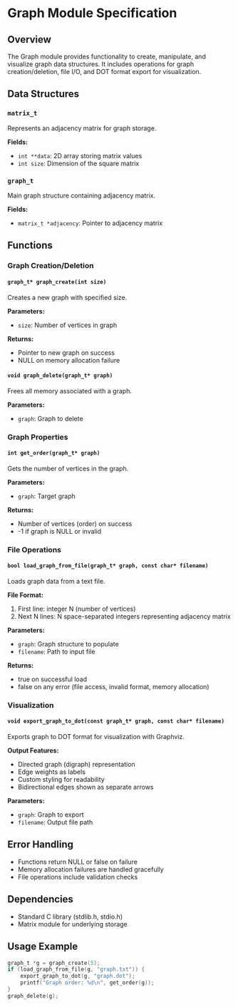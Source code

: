# Graph Module Specification

## Overview
The Graph module provides functionality to create, manipulate, and visualize graph data structures. It includes operations for graph creation/deletion, file I/O, and DOT format export for visualization.

## Data Structures

### `matrix_t`
Represents an adjacency matrix for graph storage.

**Fields:**
- `int **data`: 2D array storing matrix values
- `int size`: Dimension of the square matrix

### `graph_t`
Main graph structure containing adjacency matrix.

**Fields:**
- `matrix_t *adjacency`: Pointer to adjacency matrix

## Functions

### Graph Creation/Deletion

#### `graph_t* graph_create(int size)`
Creates a new graph with specified size.

**Parameters:**
- `size`: Number of vertices in graph

**Returns:**
- Pointer to new graph on success
- NULL on memory allocation failure

#### `void graph_delete(graph_t* graph)`
Frees all memory associated with a graph.

**Parameters:**
- `graph`: Graph to delete

### Graph Properties

#### `int get_order(graph_t* graph)`
Gets the number of vertices in the graph.

**Parameters:**
- `graph`: Target graph

**Returns:**
- Number of vertices (order) on success
- -1 if graph is NULL or invalid

### File Operations

#### `bool load_graph_from_file(graph_t* graph, const char* filename)`
Loads graph data from a text file.

**File Format:**
1. First line: integer N (number of vertices)
2. Next N lines: N space-separated integers representing adjacency matrix

**Parameters:**
- `graph`: Graph structure to populate
- `filename`: Path to input file

**Returns:**
- true on successful load
- false on any error (file access, invalid format, memory allocation)

### Visualization

#### `void export_graph_to_dot(const graph_t* graph, const char* filename)`
Exports graph to DOT format for visualization with Graphviz.

**Output Features:**
- Directed graph (digraph) representation
- Edge weights as labels
- Custom styling for readability
- Bidirectional edges shown as separate arrows

**Parameters:**
- `graph`: Graph to export
- `filename`: Output file path

## Error Handling
- Functions return NULL or false on failure
- Memory allocation failures are handled gracefully
- File operations include validation checks

## Dependencies
- Standard C library (stdlib.h, stdio.h)
- Matrix module for underlying storage

## Usage Example
```c
graph_t *g = graph_create(5);
if (load_graph_from_file(g, "graph.txt")) {
    export_graph_to_dot(g, "graph.dot");
    printf("Graph order: %d\n", get_order(g));
}
graph_delete(g);
```
